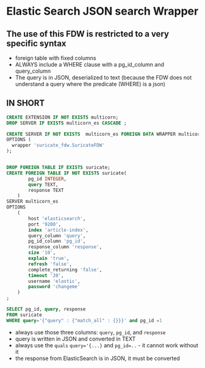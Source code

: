 # Elastic Search JSON search Wrapper
## The use of this FDW is restricted to a very specific  syntax
- foreign table with fixed columns
- ALWAYS include a WHERE clause with a pg_id_column and query_column
- The query is in JSON, deserialized to text (because the FDW does not understand a query where the predicate (WHERE) is a json)

## IN SHORT

```sql
CREATE EXTENSION IF NOT EXISTS multicorn;
DROP SERVER IF EXISTS multicorn_es CASCADE ;

CREATE SERVER IF NOT EXISTS  multicorn_es FOREIGN DATA WRAPPER multicorn
OPTIONS (
  wrapper 'suricate_fdw.SuricateFDW'
);


DROP FOREIGN TABLE IF EXISTS suricate;
CREATE FOREIGN TABLE IF NOT EXISTS suricate(
        pg_id INTEGER,
        query TEXT,
        response TEXT
    )
SERVER multicorn_es
OPTIONS
    (
        host 'elasticsearch',
        port '9200',
        index 'article-index',
        query_column 'query',
        pg_id_column 'pg_id',
        response_column 'response',
        size '10',
        explain 'true',
        refresh 'false',
        complete_returning 'false',
        timeout '20',
        username 'elastic',
        password 'changeme'
    )
;

SELECT pg_id, query, response
FROM suricate
WHERE query='{"query" : {"match_all" : {}}}' and pg_id =1
```

- always use those three columns: `query`, `pg_id`, and `response`
- query is written in JSON and converted in TEXT
- always use the `quals` `query='{...}` and `pg_id=..` - it cannot work without it
- the response from ElasticSearch is in JSON, it must be converted

